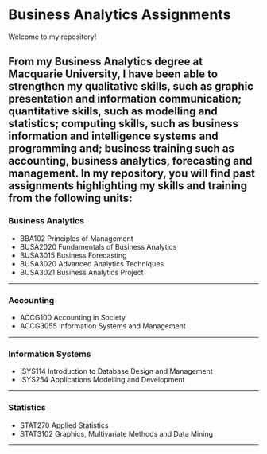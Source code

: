 # Business Analytics Assignments
Welcome to my repository!

From my Business Analytics degree at Macquarie University, I have been able to strengthen my **qualitative skills**, such as graphic presentation and information communication; **quantitative skills**, such as modelling and statistics; **computing skills**, such as business information and intelligence systems and programming and; **business training** such as accounting, business analytics, forecasting and management. In my repository, you will find past assignments highlighting my skills and training from the following units:
---
### Business Analytics
- BBA102 Principles of Management
- BUSA2020 Fundamentals of Business Analytics
- BUSA3015 Business Forecasting
- BUSA3020 Advanced Analytics Techniques
- BUSA3021 Business Analytics Project 
---
### Accounting
- ACCG100 Accounting in Society 
- ACCG3055 Information Systems and Management
---
### Information Systems
- ISYS114 Introduction to Database Design and Management 
- ISYS254 Applications Modelling and Development 
---
### Statistics
- STAT270 Applied Statistics
- STAT3102 Graphics, Multivariate Methods and Data Mining
---

